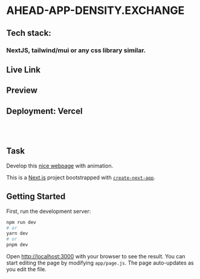 # AHEAD-APP-DENSITY.EXCHANGE

## Tech stack: 

### NextJS, tailwind/mui or any css library similar. 

## Live Link


## Preview


## Deployment: Vercel



<br/>
<br/>

## Task
Develop this [nice webpage](https://dribbble.com/shots/19807069-Ahead-app-redesign-concept) with animation.

This is a [Next.js](https://nextjs.org/) project bootstrapped with [`create-next-app`](https://github.com/vercel/next.js/tree/canary/packages/create-next-app).

## Getting Started

First, run the development server:

```bash
npm run dev
# or
yarn dev
# or
pnpm dev
```

Open [http://localhost:3000](http://localhost:3000) with your browser to see the result.
You can start editing the page by modifying `app/page.js`. The page auto-updates as you edit the file.

